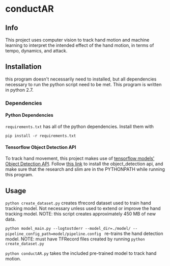 # conductAR

## Info

This project uses computer vision to track hand motion and machine learning to interpret the intended effect of the hand motion, in terms of tempo, dynamics, and attack.

## Installation

this program doesn't necessarily need to installed, but all dependencies necessary to run the python script need to be met.
This program is written in python 2.7.

### Dependencies

#### Python Dependencies
`requirements.txt` has all of the python dependencies. Install them with
```
pip install -r requirements.txt
```
#### Tensorflow Object Detection API
To track hand movement, this project makes use of [tensorflow models'](https://github.com/tensorflow/models) [Object Detection API](https://github.com/tensorflow/models/tree/master/research/object_detection). Follow [this link](https://github.com/tensorflow/models/blob/master/research/object_detection/g3doc/installation.md) to install the object_detection api, and make sure that the research and slim are in the PYTHONPATH while running this program.

## Usage
`python create_dataset.py` creates tfrecord dataset used to train hand tracking model. Not necessary unless used to extend or improve the hand tracking model. NOTE: this script creates approximately 450 MB of new data.

`python model_main.py --logtostderr --model_dir=./model/ --pipeline_config_path=model/pipeline.config `  re-trains the hand detection model. NOTE: must have TFRecord files created by running `python create_dataset.py`

`python conductAR.py` takes the included pre-trained model to track hand motion.
